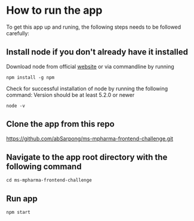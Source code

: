 # How to run the app

To get this app up and runing, the following steps needs to be followed carefully:

## Install node if you don't already have it installed

Download node from official [website](https://nodejs.org/en/) or via commandline by running

`npm install -g npm`

Check for successful installation of node by running the following command: Version should be at least 5.2.0 or newer

`node -v`

## Clone the app from this repo

https://github.com/abSarpong/ms-mpharma-frontend-challenge.git

## Navigate to the app root directory with the following command

`cd ms-mpharma-frontend-challenge`

## Run app

`npm start`
